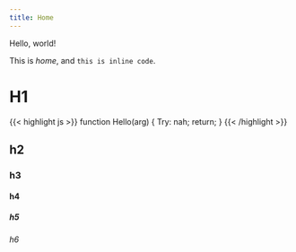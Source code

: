 ```yaml
---
title: Home
---
```


Hello, world!

This is *home*, and `this is inline code`.

# H1

{{< highlight js >}}
function Hello(arg) {
    Try: 
        nah;
    return;
}
{{< /highlight >}}
## h2
### h3
#### h4
##### h5
###### h6
